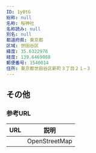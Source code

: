 ```yaml
---
ID: 1y0tG
総称: null
名称: 桜神社
名称読み: null
別名: null
都道府県: 東京都
区域: 世田谷区
緯度: 35.6322978
経度: 139.6469088
郵便番号: 1540014
住所: 東京都世田谷区新町３丁目２１−３
---
```


## その他

### 参考URL

| URL | 説明          |
| --- | ------------- |
|     | OpenStreetMap |
